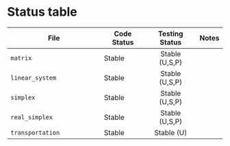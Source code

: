 # Status table

| File                        | Code Status  | Testing Status | Notes |
|-----------------------------|--------------|:--------------:|-------|
|`matrix                     `| Stable       | Stable (U,S,P) | |
|`linear_system              `| Stable       | Stable (U,S,P) | |
|`simplex                    `| Stable       | Stable (U,S,P) | |
|`real_simplex               `| Stable       | Stable (U,S,P) | |
|`transportation             `| Stable       | Stable (U)     | |
